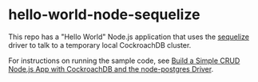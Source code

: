 # hello-world-node-sequelize

This repo has a "Hello World" Node.js application that uses the [sequelize](https://sequelize.org/master/index.html) driver to talk to a temporary local CockroachDB cluster.

For instructions on running the sample code, see [Build a Simple CRUD Node.js App with CockroachDB and the node-postgres Driver](https://www.cockroachlabs.com/docs/stable/build-a-nodejs-app-with-cockroachdb.html).
